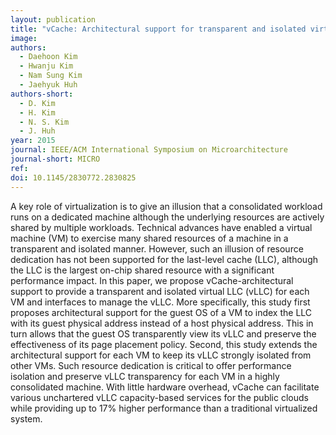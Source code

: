 ```yaml
---
layout: publication
title: "vCache: Architectural support for transparent and isolated virtual LLCs in virtualized environments"
image: 
authors:
  - Daehoon Kim
  - Hwanju Kim
  - Nam Sung Kim
  - Jaehyuk Huh
authors-short:
  - D. Kim
  - H. Kim
  - N. S. Kim
  - J. Huh
year: 2015
journal: IEEE/ACM International Symposium on Microarchitecture
journal-short: MICRO
ref: 
doi: 10.1145/2830772.2830825
---
```


A key role of virtualization is to give an illusion that a consolidated workload runs on a dedicated machine although the underlying resources are actively shared by multiple workloads. Technical advances have enabled a virtual machine (VM) to exercise many shared resources of a machine in a transparent and isolated manner. However, such an illusion of resource dedication has not been supported for the last-level cache (LLC), although the LLC is the largest on-chip shared resource with a significant performance impact. In this paper, we propose vCache-architectural support to provide a transparent and isolated virtual LLC (vLLC) for each VM and interfaces to manage the vLLC. More specifically, this study first proposes architectural support for the guest OS of a VM to index the LLC with its guest physical address instead of a host physical address. This in turn allows that the guest OS transparently view its vLLC and preserve the effectiveness of its page placement policy. Second, this study extends the architectural support for each VM to keep its vLLC strongly isolated from other VMs. Such resource dedication is critical to offer performance isolation and preserve vLLC transparency for each VM in a highly consolidated machine. With little hardware overhead, vCache can facilitate various unchartered vLLC capacity-based services for the public clouds while providing up to 17% higher performance than a traditional virtualized system.
